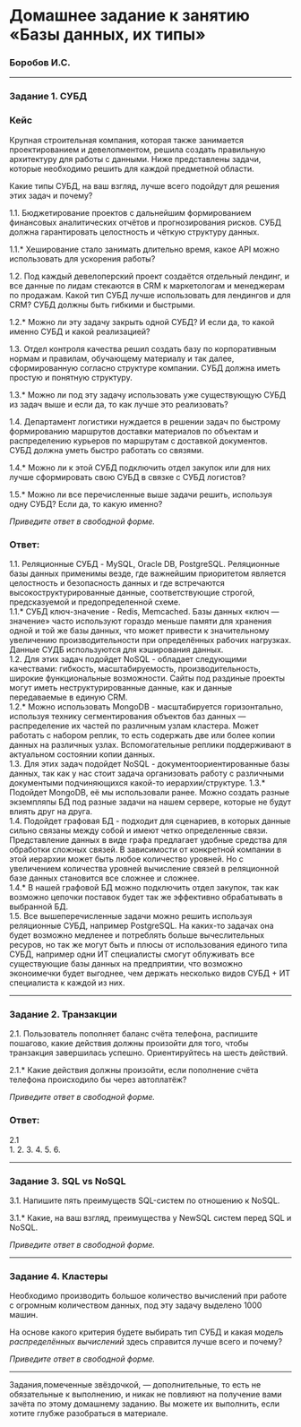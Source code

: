 # Домашнее задание к занятию «Базы данных, их типы»

### Боробов И.С.
---

### Задание 1. СУБД

### Кейс
Крупная строительная компания, которая также занимается проектированием и девелопментом, решила создать 
правильную архитектуру для работы с данными. Ниже представлены задачи, которые необходимо решить для
каждой предметной области. 

Какие типы СУБД, на ваш взгляд, лучше всего подойдут для решения этих задач и почему? 
 
1.1. Бюджетирование проектов с дальнейшим формированием финансовых аналитических отчётов и прогнозирования рисков.
СУБД должна гарантировать целостность и чёткую структуру данных.

1.1.* Хеширование стало занимать длительно время, какое API можно использовать для ускорения работы? 

1.2. Под каждый девелоперский проект создаётся отдельный лендинг, и все данные по лидам стекаются в CRM к 
маркетологам и менеджерам по продажам. Какой тип СУБД лучше использовать для лендингов и для CRM? 
СУБД должны быть гибкими и быстрыми.

1.2.* Можно ли эту задачу закрыть одной СУБД? И если да, то какой именно СУБД и какой реализацией?

1.3. Отдел контроля качества решил создать базу по корпоративным нормам и правилам, обучающему материалу 
и так далее, сформированную согласно структуре компании. СУБД должна иметь простую и понятную структуру.

1.3.* Можно ли под эту задачу использовать уже существующую СУБД из задач выше и если да, то как лучше это 
реализовать?

1.4. Департамент логистики нуждается в решении задач по быстрому формированию маршрутов доставки материалов 
по объектам и распределению курьеров по маршрутам с доставкой документов. СУБД должна уметь быстро работать
со связями.

1.4.* Можно ли к этой СУБД подключить отдел закупок или для них лучше сформировать свою СУБД в связке с СУБД 
логистов?

1.5.* Можно ли все перечисленные выше задачи решить, используя одну СУБД? Если да, то какую именно?

*Приведите ответ в свободной форме.*

### Ответ:
1.1. Реляционные СУБД - MySQL, Oracle DB, PostgreSQL. Реляционные базы данных применимы везде, где важнейшим приоритетом является целостность и безопасность данных и где встречаются высокоструктурированные данные, соответствующие строгой, предсказуемой и предопределенной схеме.  
1.1.* СУБД ключ-значение - Redis, Memcached. Базы данных «ключ — значение» часто используют гораздо меньше памяти для хранения одной и той же базы данных, что может привести к значительному увеличению производительности при определённых рабочих нагрузках. Данные СУДБ используются для кэширования данных.  
1.2. Для этих задач подойдет NoSQL - обладает следующими качествами: гибкость, масштабируемость, производительность, широкие функциональные возможности. Сайты под раздиные проекты могут иметь неструктурированные данные, как и данные передаваемые в единую CRM.  
1.2.* Можно использовать MongoDB - масштабируется горизонтально, используя технику сегментирования объектов баз данных — распределение их частей по различным узлам кластера. Может работать с набором реплик, то есть содержать две или более копии данных на различных узлах. Вспомогательные реплики поддерживают в актуальном состоянии копии данных.  
1.3. Для этих задач подойдет NoSQL - документоориентированные базы данных, так как у нас стоит задача организовать работу с различными документыми подчиняющихся какой-то иерархии/структуре. 
1.3.* Подойдет MongoDB, её мы использовали ранее. Можно создать разные экземпляпы БД под разные задачи на нашем сервере, которые не будут влиять друг на друга.  
1.4. Подойдет графовая БД - подходит для сценариев, в которых данные сильно связаны между собой и имеют четко определенные связи. Представление данных в виде графа предлагает удобные средства для обработки сложных связей. В зависимости от конкретной компании в этой иерархии может быть любое количество уровней. Но с увеличением количества уровней вычисление связей в реляционной базе данных становится все сложнее и сложнее.  
1.4.* В нашей графовой БД можно подключить отдел закупок, так как возможно цепочки поставок будет так же эффективно обрабатывать в выбранной БД.  
1.5. Все вышеперечисленные задачи можно решить используя реляционные СУБД, например PostgreSQL. На каких-то задачах она будет возможно медленее и потреблять больше вычеслительных ресуров, но так же могут быть и плюсы от использования единого типа СУБД, например одни ИТ специалисты смогут облуживать все существующие базы данных на предприятии, что возможно эконоимечки будет выгоднее, чем держать несколько видов СУБД + ИТ специалиста к каждой из них.  

---

### Задание 2. Транзакции

2.1. Пользователь пополняет баланс счёта телефона, распишите пошагово, какие действия должны произойти для того, чтобы 
транзакция завершилась успешно. Ориентируйтесь на шесть действий.

2.1.* Какие действия должны произойти, если пополнение счёта телефона происходило бы через автоплатёж?  


*Приведите ответ в свободной форме.*

### Ответ:
2.1  
1.
2.
3.
4.
5.
6.


---

### Задание 3. SQL vs NoSQL

3.1. Напишите пять преимуществ SQL-систем по отношению к NoSQL. 

3.1.* Какие, на ваш взгляд, преимущества у NewSQL систем перед SQL и NoSQL.

*Приведите ответ в свободной форме.*

---

### Задание 4. Кластеры

Необходимо производить большое количество вычислений при работе с огромным количеством данных, под эту задачу 
выделено 1000 машин. 

На основе какого критерия будете выбирать тип СУБД и какая модель *распределённых вычислений* 
здесь справится лучше всего и почему?

*Приведите ответ в свободной форме.*

---

Задания,помеченные звёздочкой, — дополнительные, то есть не обязательные к выполнению, и никак не повлияют на получение вами зачёта по этому домашнему заданию. Вы можете их выполнить, если хотите глубже разобраться в материале.
